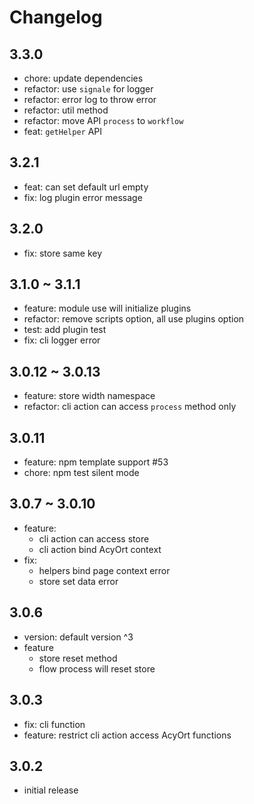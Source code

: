 # Changelog

## 3.3.0

- chore: update dependencies
- refactor: use `signale` for logger
- refactor: error log to throw error
- refactor: util method
- refactor: move API `process` to `workflow`
- feat: `getHelper` API

## 3.2.1

- feat: can set default url empty
- fix: log plugin error message

## 3.2.0

- fix: store same key

## 3.1.0 ~ 3.1.1

- feature: module use will initialize plugins
- refactor: remove scripts option, all use plugins option
- test: add plugin test
- fix: cli logger error

## 3.0.12 ~ 3.0.13

- feature: store width namespace
- refactor: cli action can access `process` method only

## 3.0.11

- feature: npm template support #53
- chore: npm test silent mode

## 3.0.7 ~ 3.0.10

- feature:
  * cli action can access store
  * cli action bind AcyOrt context
- fix:
  * helpers bind page context error
  * store set data error

## 3.0.6

- version: default version ^3
- feature
  * store reset method
  * flow process will reset store

## 3.0.3

- fix: cli function
- feature: restrict cli action access AcyOrt functions

## 3.0.2

- initial release
